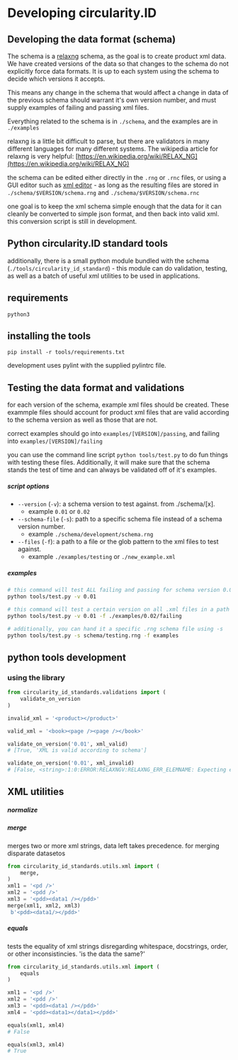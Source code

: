 
# Developing circularity.ID

## Developing the data format (schema)

The schema is a [relaxng](https://relaxng.org/) schema, as the goal is to create product xml data.  We have created versions of the data so that changes to the schema do not explicitly force data formats.  It is up to each system using the schema to decide which versions it accepts.

This means any change in the schema that would affect a change in data of the previous schema should warrant it's own version number, and must supply examples of failing and passing xml files.

Everything related to the schema is in `./schema`, and the examples are in `./examples`

relaxng is a little bit difficult to parse, but there are validators in many different languages for many different systems.  The wikipedia article for relaxng is very helpful: [https://en.wikipedia.org/wiki/RELAX_NG](https://en.wikipedia.org/wiki/RELAX_NG)

the schema can be edited either directly in the `.rng` or `.rnc` files, or using a GUI editor such as [<oxygen /> xml editor](https://www.oxygenxml.com/) - as long as the resulting files are stored in `./schema/$VERSION/schema.rng` and `./schema/$VERSION/schema.rnc`

one goal is to keep the xml schema simple enough that the data for it can cleanly be converted to simple json format, and then back into valid xml.  this conversion script is still in development.

## Python circularity.ID standard tools

additionally, there is a small python module bundled with the schema (`./tools/circularity_id_standard`) - this module can do validation, testing, as well as a batch of useful xml utilities to be used in applications.

## requirements

```
python3
```
## installing the tools

`pip install -r tools/requirements.txt`

development uses pylint with the supplied pylintrc file.

## Testing the data format and validations

for each version of the schema, example xml files should be created.  These exammple files should account for product xml files that are valid according to the schema version as well as those that are not.

correct examples should go into `examples/[VERSION]/passing`, and failing into `examples/[VERSION]/failing`

you can use the command line script `python tools/test.py` to do fun things with testing these files. Additionally, it will make sure that the schema stands the test of time and can always be validated off of it's examples.

##### script options

- `--version` (`-v`): a schema version to test against.  from ./schema/[x].
  - example `0.01` or `0.02`
- `--schema-file` (`-s`): path to a specific schema file instead of a schema version number.
  - example `./schema/development/schema.rng`
- `--files` (`-f`): a path to a file or the glob pattern to the xml files to test against.
  - example `./examples/testing` or `./new_example.xml`

##### examples

```bash
# this command will test ALL failing and passing for schema version 0.01
python tools/test.py -v 0.01
```

```bash
# this command will test a certain version on all .xml files in a path
python tools/test.py -v 0.01 -f ./examples/0.02/failing
```

```bash
# additionally, you can hand it a specific .rng schema file using -s
python tools/test.py -s schema/testing.rng -f examples
```


## python tools development

### using the library

```python
from circularity_id_standards.validations import (
    validate_on_version
)

invalid_xml = '<product></product>'

valid_xml = '<book><page /><page /></book>'

validate_on_version('0.01', xml_valid)
# [True, 'XML is valid according to schema']

validate_on_version('0.01', xml_invalid)
# [False, <string>:1:0:ERROR:RELAXNGV:RELAXNG_ERR_ELEMNAME: Expecting element book, got product]
```


## XML utilities

##### normalize

##### merge

merges two or more xml strings, data left takes precedence.  for merging disparate datasetos

```python
from circularity_id_standards.utils.xml import (
    merge,
)
xml1 = '<pd />'
xml2 = '<pdd />'
xml3 = '<pdd><data1 /></pdd>'
merge(xml1, xml2, xml3)
 b'<pdd><data1/></pdd>'
```

##### equals

tests the equality of xml strings disregarding whitespace, docstrings, order, or other inconsistincies.  'is the data the same?'

```python
from circularity_id_standards.utils.xml import (
    equals
)

xml1 = '<pd />'
xml2 = '<pdd />'
xml3 = '<pdd><data1 /></pdd>'
xml4 = '<pdd><data1></data1></pdd>'

equals(xml1, xml4)
# False

equals(xml3, xml4)
# True
```
